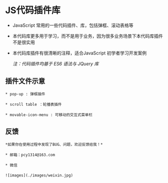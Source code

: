 # JS代码插件库

* JavaScript 常用的一些代码插件、库，包括弹框、滚动表格等 

* 本代码库更多用于学习，而不是用于业务，因为很多业务场景下本代码库插件不是很实用

* 本代码库插件有很清晰的注释，适合JavaScript 初学者学习开发案例

  *注：代码插件均基于 ES6 语法与 JQuery 库*

## 插件文件示意

    * pop-up : 弹框插件

    * scroll table ：轮播表插件  

    * movable-icon-menu : 可移动的交互式菜单栏

## 反馈

    *如果你在使用过程中发现了BUG、问题，欢迎反馈给我！*

    * 邮箱：pcy1314@163.com

    * 微信
  
    ![images](./images/weixin.jpg)